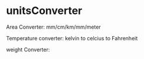 # unitsConverter

Area Converter:
mm/cm/km/mm/meter

Temperature converter:
kelvin to celcius to Fahrenheit

weight Converter:


        

